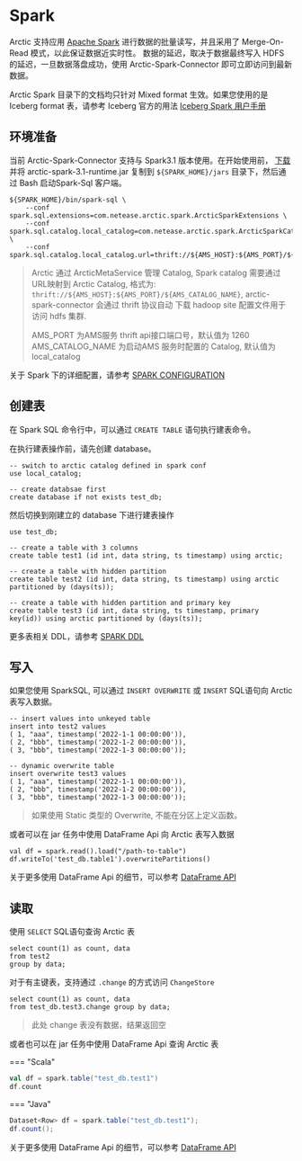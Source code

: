 # Spark

Arctic 支持应用 [Apache Spark](https://spark.apache.org/) 进行数据的批量读写，并且采用了 Merge-On-Read 模式，以此保证数据近实时性。 数据的延迟，取决于数据最终写入 HDFS
的延迟，一旦数据落盘成功，使用 Arctic-Spark-Connector 即可立即访问到最新数据。

Arctic Spark 目录下的文档均只针对 Mixed format 生效。如果您使用的是 Iceberg format 表，请参考 Iceberg 官方的用法
[Iceberg Spark 用户手册](https://iceberg.apache.org/docs/latest/spark-ddl/)

## 环境准备

当前 Arctic-Spark-Connector 支持与 Spark3.1 版本使用。在开始使用前，
[下载](https://github.com/NetEase/arctic/releases/download/v0.4.0-rc2/arctic-spark_3.1-runtime-0.4.0.jar)并将 arctic-spark-3.1-runtime.jar 复制到
`${SPARK_HOME}/jars` 目录下，然后通过 Bash 启动Spark-Sql 客户端。

```
${SPARK_HOME}/bin/spark-sql \
    --conf spark.sql.extensions=com.netease.arctic.spark.ArcticSparkExtensions \
    --conf spark.sql.catalog.local_catalog=com.netease.arctic.spark.ArcticSparkCatalog \
    --conf spark.sql.catalog.local_catalog.url=thrift://${AMS_HOST}:${AMS_PORT}/${AMS_CATALOG_NAME}
```

> Arctic 通过 ArcticMetaService 管理 Catalog, Spark catalog 需要通过URL映射到 Arctic Catalog, 格式为:
> `thrift://${AMS_HOST}:${AMS_PORT}/${AMS_CATALOG_NAME}`, arctic-spark-connector 会通过 thrift 协议自动
> 下载 hadoop site 配置文件用于访问 hdfs 集群.
>
> AMS_PORT 为AMS服务 thrift api接口端口号，默认值为 1260
> AMS_CATALOG_NAME 为启动AMS 服务时配置的 Catalog, 默认值为 local_catalog

关于 Spark 下的详细配置，请参考 [SPARK CONFIGURATION](spark-conf.md)

## 创建表

在 Spark SQL 命令行中，可以通过 `CREATE TABLE` 语句执行建表命令。

在执行建表操作前，请先创建 database。

```
-- switch to arctic catalog defined in spark conf
use local_catalog;

-- create databsae first 
create database if not exists test_db;
```

然后切换到刚建立的 database 下进行建表操作

```
use test_db;

-- create a table with 3 columns
create table test1 (id int, data string, ts timestamp) using arctic;

-- create a table with hidden partition
create table test2 (id int, data string, ts timestamp) using arctic partitioned by (days(ts));

-- create a table with hidden partition and primary key
create table test3 (id int, data string, ts timestamp, primary key(id)) using arctic partitioned by (days(ts));
```

更多表相关 DDL，请参考 [SPARK DDL](spark-ddl.md)

## 写入

如果您使用 SparkSQL, 可以通过 `INSERT OVERWRITE` 或 `INSERT` SQL语句向 Arctic 表写入数据。

```
-- insert values into unkeyed table
insert into test2 values 
( 1, "aaa", timestamp('2022-1-1 00:00:00')),
( 2, "bbb", timestamp('2022-1-2 00:00:00')),
( 3, "bbb", timestamp('2022-1-3 00:00:00'));

-- dynamic overwrite table 
insert overwrite test3 values 
( 1, "aaa", timestamp('2022-1-1 00:00:00')),
( 2, "bbb", timestamp('2022-1-2 00:00:00')),
( 3, "bbb", timestamp('2022-1-3 00:00:00'));
```


> 如果使用 Static 类型的 Overwrite, 不能在分区上定义函数。

或者可以在 jar 任务中使用 DataFrame Api 向 Arctic 表写入数据

``` 
val df = spark.read().load("/path-to-table")
df.writeTo('test_db.table1').overwritePartitions()
```

关于更多使用 DataFrame Api 的细节，可以参考 [DataFrame API](spark-ddl.md)

## 读取

使用 `SELECT` SQL语句查询 Arctic 表

``` 
select count(1) as count, data 
from test2 
group by data;
```

对于有主键表，支持通过 `.change` 的方式访问 `ChangeStore`

``` 
select count(1) as count, data
from test_db.test3.change group by data;
```
> 此处 change 表没有数据，结果返回空

或者也可以在 jar 任务中使用 DataFrame Api 查询 Arctic 表

=== "Scala"
```scala
val df = spark.table("test_db.test1")
df.count
```

=== "Java"
```java
Dataset<Row> df = spark.table("test_db.test1");
df.count();
```


关于更多使用 DataFrame Api 的细节，可以参考 [DataFrame API](spark-ddl.md)
